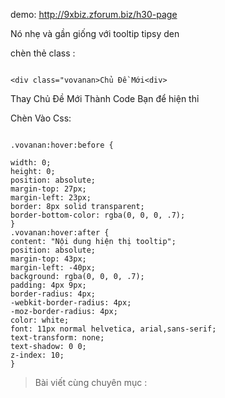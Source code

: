 demo:
http://9xbiz.zforum.biz/h30-page


Nó nhẹ và gần giống với tooltip tipsy den

chèn thẻ class :

```

<div class="vovanan>Chủ Đề Mới<div>

```

Thay Chủ Đề Mới Thành Code Bạn để hiện thỉ


Chèn Vào Css:

```

.vovanan:hover:before {

width: 0;
height: 0;
position: absolute;
margin-top: 27px;
margin-left: 23px;
border: 8px solid transparent;
border-bottom-color: rgba(0, 0, 0, .7);
}
.vovanan:hover:after {
content: "Nội dung hiện thị tooltip";
position: absolute;
margin-top: 43px;
margin-left: -40px;
background: rgba(0, 0, 0, .7);
padding: 4px 9px;
border-radius: 4px;
-webkit-border-radius: 4px;
-moz-border-radius: 4px;
color: white;
font: 11px normal helvetica, arial,sans-serif;
text-transform: none;
text-shadow: 0 0;
z-index: 10;
}
```
> Bài viết cùng chuyên mục :